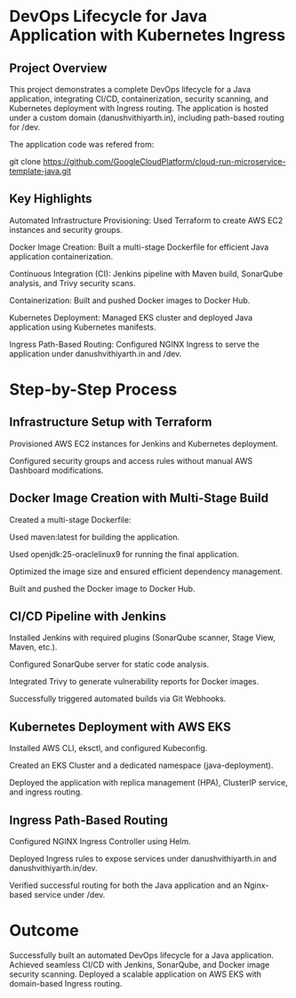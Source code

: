 # DevOps Lifecycle for Java Application with Kubernetes Ingress

## Project Overview

This project demonstrates a complete DevOps lifecycle for a Java application, integrating CI/CD, containerization, security scanning, and Kubernetes deployment with Ingress routing. The application is hosted under a custom domain (danushvithiyarth.in), including path-based routing for /dev.

The application code was refered from:

git clone https://github.com/GoogleCloudPlatform/cloud-run-microservice-template-java.git


## Key Highlights

Automated Infrastructure Provisioning: Used Terraform to create AWS EC2 instances and security groups.

Docker Image Creation: Built a multi-stage Dockerfile for efficient Java application containerization.

Continuous Integration (CI): Jenkins pipeline with Maven build, SonarQube analysis, and Trivy security scans.

Containerization: Built and pushed Docker images to Docker Hub.

Kubernetes Deployment: Managed EKS cluster and deployed Java application using Kubernetes manifests.

Ingress Path-Based Routing: Configured NGINX Ingress to serve the application under danushvithiyarth.in and /dev.

# Step-by-Step Process

## Infrastructure Setup with Terraform

Provisioned AWS EC2 instances for Jenkins and Kubernetes deployment.

Configured security groups and access rules without manual AWS Dashboard modifications.

## Docker Image Creation with Multi-Stage Build

Created a multi-stage Dockerfile:

Used maven:latest for building the application.

Used openjdk:25-oraclelinux9 for running the final application.

Optimized the image size and ensured efficient dependency management.

Built and pushed the Docker image to Docker Hub.

## CI/CD Pipeline with Jenkins

Installed Jenkins with required plugins (SonarQube scanner, Stage View, Maven, etc.).

Configured SonarQube server for static code analysis.

Integrated Trivy to generate vulnerability reports for Docker images.

Successfully triggered automated builds via Git Webhooks.

## Kubernetes Deployment with AWS EKS

Installed AWS CLI, eksctl, and configured Kubeconfig.

Created an EKS Cluster and a dedicated namespace (java-deployment).

Deployed the application with replica management (HPA), ClusterIP service, and ingress routing.

## Ingress Path-Based Routing

Configured NGINX Ingress Controller using Helm.

Deployed Ingress rules to expose services under danushvithiyarth.in and danushvithiyarth.in/dev.

Verified successful routing for both the Java application and an Nginx-based service under /dev.

# Outcome

 Successfully built an automated DevOps lifecycle for a Java application.
 Achieved seamless CI/CD with Jenkins, SonarQube, and Docker image security scanning.
 Deployed a scalable application on AWS EKS with domain-based Ingress routing.

